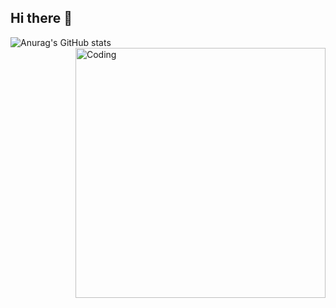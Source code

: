 ## Hi there 👋
![Anurag's GitHub stats](https://github-readme-stats.vercel.app/api?username=AParovyshnaya&theme=midnight-purple&show_icons=true)
<img align="right" alt="Coding" width="400" src="https://gifs.ru/gifs/11204">
<!--
**SlavaSheben/SlavaSheben** is a ✨ _special_ ✨ repository because its `README.md` (this file) appears on your GitHub profile.

Here are some ideas to get you started:

-->
